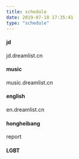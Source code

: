 ```yaml
---
title: schedule
date: 2019-07-10 17:35:41
type: "schedule"
---
```

#### jd
jd.dreamlist.cn
#### music
music.dreamlist.cn
#### english
en.dreamlist.cn
#### hongheibang
report

#### LGBT
